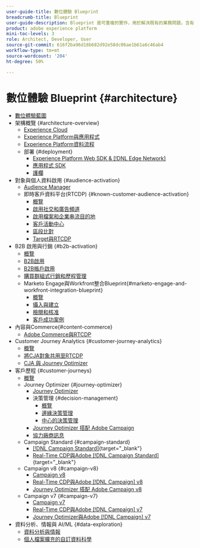 ```yaml
---
user-guide-title: 數位體驗 Blueprint
breadcrumb-title: Blueprint
user-guide-description: Blueprint 是可重複的實作，用於解決既有的業務問題，含有架構圖、技術考量及相關的文件連結。
product: adobe experience platform
mini-toc-levels: 3
role: Architect, Developer, User
source-git-commit: 616f2ba96d18b682d92e58dc06ae1b61a6c46ab4
workflow-type: tm+mt
source-wordcount: '204'
ht-degree: 50%

---
```



# 數位體驗 Blueprint {#architecture}

+ [數位體驗藍圖](/help/blueprints/overview.md)
+ 架構概覽 {#architecture-overview}
   + [Experience Cloud](/help/blueprints/experience-platform/experience-cloud.md)
   + [Experience Platform與應用程式](/help/blueprints/experience-platform/platform-applications.md)
   + [Experience Platform資料流程](/help/blueprints/experience-platform/platform-data-flow.md)
   + 部署 {#deployment}
      + [Experience Platform Web SDK &amp; [!DNL Edge Network]](/help/blueprints/experience-platform/deployment/websdk.md)
      + [應用程式 SDK](/help/blueprints/experience-platform/deployment/appsdk.md)
      + [護欄](/help/blueprints/experience-platform/deployment/guardrails.md)
+ 對象與個人資料啟用 {#audience-activation}
   + [Audience Manager](/help/blueprints/audience-activation/AAM.md)
   + 即時客戶資料平台(RTCDP) {#known-customer-audience-activation}
      + [概覽](/help/blueprints/audience-activation/known.md)
      + [啟用社交和廣告頻道](/help/blueprints/audience-activation/advertising-activation.md)
      + [啟用檔案和企業串流目的地](/help/blueprints/audience-activation/enterprise-destinations.md)
      + [客戶活動中心](/help/blueprints/audience-activation/customer-activity.md)
      + [區段比對](/help/blueprints/audience-activation/segment-match.md)
      + [Target與RTCDP](/help/blueprints/audience-activation/RTCDP-Target.md)
+ B2B 啟用與行銷 {#b2b-activation}
   + [概覽](/help/blueprints/b2b/overview.md)
   + [B2B啟用](/help/blueprints/b2b/b2bactivation.md)
   + [B2B帳戶啟用](/help/blueprints/b2b/b2b-account-activation.md)
   + [購買群組式行銷和歷程管理](/help/blueprints/b2b/b2b-buying-group-journeys.md)
   + Marketo Engage與Workfront整合Blueprint{#marketo-engage-and-workfront-integration-blueprint}
      + [概覽](/help/blueprints/b2b/marketo-engage-and-workfront-integration-blueprint/overview.md)
      + [攝入與建立](/help/blueprints/b2b/marketo-engage-and-workfront-integration-blueprint/intake-and-create.md)
      + [檢閱和核准](/help/blueprints/b2b/marketo-engage-and-workfront-integration-blueprint/review-and-approve-blueprint.md)
      + [客戶成功案例](/help/blueprints/b2b/marketo-engage-and-workfront-integration-blueprint/customer-success-stories.md)
+ 內容與Commerce{#content-commerce}
   + [Adobe Commerce與RTCDP](/help/blueprints/content-commerce/commerce/commerce-rtcdp.md)
+ Customer Journey Analytics {#customer-journey-analytics}
   + [概覽](/help/blueprints/customer-journey-analytics/overview.md)
   + [將CJA對象共用至RTCDP](/help/blueprints/customer-journey-analytics/cja-rtcdp.md)
   + [CJA 與 Journey Optimizer](/help/blueprints/customer-journey-analytics/cja-ajo.md)
+ 客戶歷程 {#customer-journeys}
   + [概覽](/help/blueprints/customer-journeys/overview.md)
   + Journey Optimizer {#journey-optimizer}
      + [Journey Optimizer](/help/blueprints/customer-journeys/journey-optimizer.md)
      + 決策管理 {#decision-management}
         + [概覽](/help/blueprints/customer-journeys/decision_management/decision-management-overview.md)
         + [邊緣決策管理](/help/blueprints/customer-journeys/decision_management/decision-management-edge.md)
         + [中心的決策管理](/help/blueprints/customer-journeys/decision_management/decision-management-hub.md)
      + [Journey Optimizer 搭配 Adobe Campaign](/help/blueprints/customer-journeys/ajo-and-campaign.md)
      + [協力廠商訊息](/help/blueprints/customer-journeys/3rd-party-messaging.md)
   + Campaign Standard {#campaign-standard}
      + [[!DNL Campaign Standard]](https://experienceleague.adobe.com/docs/campaign-standard.html?lang=zh-Hant){target="_blank"}
      + [Real-Time CDP與Adobe [!DNL Campaign Standard]](https://experienceleague.adobe.com/docs/campaign-standard/using/integrating-with-adobe-cloud/adobe-experience-platform/aep-sources-destinations/get-started-sources-destinations.html?lang=zh-Hant){target="_blank"}
   + Campaign v8 {#campaign-v8}
      + [Campaign v8](/help/blueprints/customer-journeys/campaign-v8.md)
      + [Real-Time CDP與Adobe [!DNL Campaign] v8](/help/blueprints/customer-journeys/rtcdp-and-campaign-v8.md)
      + [Journey Optimizer 搭配 Adobe Campaign v8](/help/blueprints/customer-journeys/ajo-and-campaign-v8.md)
   + Campaign v7 {#campaign-v7}
      + [Campaign v7](/help/blueprints/customer-journeys/campaign-v7.md)
      + [Real-Time CDP與Adobe [!DNL Campaign] v7](/help/blueprints/customer-journeys/rtcdp-and-campaign.md)
      + [Journey Optimizer與Adobe [!DNL Campaign] v7](/help/blueprints/customer-journeys/ajo-and-campaign-v7.md)
+ 資料分析、情報與 AI/ML {#data-exploration}
   + [資料分析與情報](/help/blueprints/data-insights/analysis.md)
   + [個人檔案擴充的自訂資料科學](/help/blueprints/data-insights/data-science.md)
